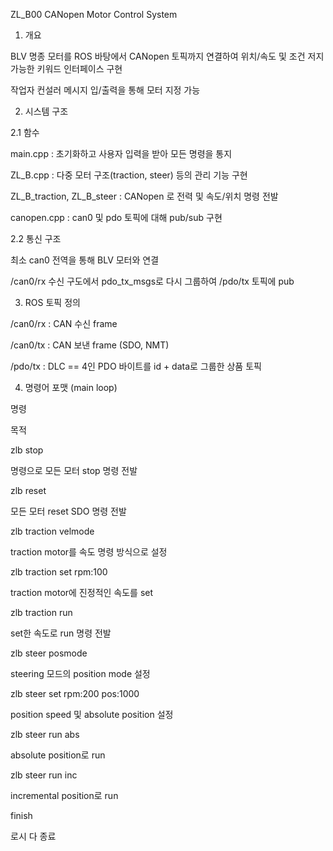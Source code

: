 ZL_B00 CANopen Motor Control System

1. 개요

BLV 명종 모터를 ROS 바탕에서 CANopen 토픽까지 연결하여 위치/속도 및 조건 저지 가능한 키워드 인터페이스 구현

작업자 컨설러 메시지 입/출력을 통해 모터 지정 가능

2. 시스템 구조

2.1 함수

main.cpp : 초기화하고 사용자 입력을 받아 모든 명령을 통지

ZL_B.cpp : 다중 모터 구조(traction, steer) 등의 관리 기능 구현

ZL_B_traction, ZL_B_steer : CANopen 로 전력 및 속도/위치 명령 전발

canopen.cpp : can0 및 pdo 토픽에 대해 pub/sub 구현

2.2 통신 구조

최소 can0 전역을 통해 BLV 모터와 연결

/can0/rx 수신 구도에서 pdo_tx_msgs로 다시 그룹하여 /pdo/tx 토픽에 pub

3. ROS 토픽 정의

/can0/rx : CAN 수신 frame

/can0/tx : CAN 보낸 frame (SDO, NMT)

/pdo/tx : DLC == 4인 PDO 바이트를 id + data로 그룹한 상품 토픽

4. 명령어 포맷 (main loop)

명령

목적

zlb stop

명령으로 모든 모터 stop 명령 전발

zlb reset

모든 모터 reset SDO 명령 전발

zlb traction velmode

traction motor를 속도 명령 방식으로 설정

zlb traction set rpm:100

traction motor에 진정적인 속도를 set

zlb traction run

set한 속도로 run 명령 전발

zlb steer posmode

steering 모드의 position mode 설정

zlb steer set rpm:200 pos:1000

position speed 및 absolute position 설정

zlb steer run abs

absolute position로 run

zlb steer run inc

incremental position로 run

finish

로시 다 종료
